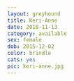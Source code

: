 ```yaml
---
layout: greyhound
title: Keri-Anne
date: 2018-11-13
category: available
sex: female
dob: 2015-12-02
color: brindle
cats: yes
pic: keri-anne.jpg
---
```


